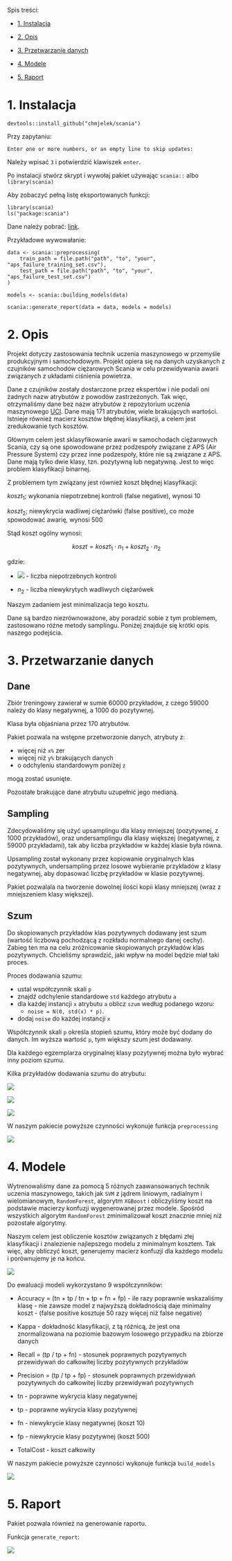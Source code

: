Spis treści:

* [1. Instalacja](#instalacja)

* [2. Opis](#opis)

* [3. Przetwarzanie danych](#dane)

* [4. Modele](#modele)

* [5. Raport](#raport)

<h1 id="instalacja">1. Instalacja</h1>

```
devtools::install_github("chmjelek/scania")
```

Przy zapytaniu:
```
Enter one or more numbers, or an empty line to skip updates:
```

Należy wpisać `3` i potwierdzić klawiszek `enter`.

Po instalacji stwórz skrypt i wywołaj pakiet używając `scania::` albo `library(scania)`

Aby zobaczyć pełną listę eksportowanych funkcji:

```
library(scania)
ls("package:scania")
```

Dane należy pobrać: [link](https://archive.ics.uci.edu/ml/machine-learning-databases/00421/).

Przykładowe wywowałanie:

```
data <- scania::preprocessing(
    train_path = file.path("path", "to", "your", "aps_failure_training_set.csv"),
    test_path = file.path("path", "to", "your", "aps_failure_test_set.csv")
)

models <- scania::building_models(data)

scania::generate_report(data = data, models = models)
```

<h1 id="opis">2. Opis</h1>

Projekt dotyczy zastosowania technik uczenia maszynowego w przemyśle produkcyjnym i samochodowym. Projekt opiera się na danych uzyskanych z czujników samochodów ciężarowych Scania w celu przewidywania awarii związanych z układami ciśnienia powietrza.

Dane z czujników zostały dostarczone przez ekspertów i nie podali oni żadnych nazw atrybutów z powodów zastrzeżonych. Tak więc, otrzymaliśmy dane bez nazw atrybutów z repozytorium uczenia maszynowego [UCI](https://archive.ics.uci.edu/ml/datasets/APS+Failure+at+Scania+Trucks). Dane mają 171 atrybutów, wiele brakujących wartości. Istnieje również macierz kosztów błędnej klasyfikacji, a celem jest zredukowanie tych kosztów.

Głównym celem jest sklasyfikowanie awarii w samochodach ciężarowych Scania, czy są one spowodowane przez podzespoły związane z APS (Air Pressure System) czy przez inne podzespoły, które nie są związane z APS. Dane mają tylko dwie klasy, tzn. pozytywną lub negatywną. Jest to więc problem klasyfikacji binarnej.

Z problemem tym związany jest również koszt błędnej klasyfikacji:

 $koszt_{1}$; wykonania niepotrzebnej kontroli (false negative), wynosi 10

 $koszt_{2}$; niewykrycia wadliwej ciężarówki (false positive), co może spowodować awarię, wynosi 500  

Stąd koszt ogólny wynosi:

$$koszt = koszt_{1}\cdot n_{1} + koszt_{2}\cdot n_{2}$$

gdzie:

* <img src="https://render.githubusercontent.com/render/math?math=n_{1}"> - liczba niepotrzebnych kontroli

* $n_{2}$ - liczba niewykrytych wadliwych ciężarówek

Naszym zadaniem jest minimalizacja tego kosztu.

Dane są bardzo niezrównoważone, aby poradzić sobie z tym problemem, zastosowano różne metody samplingu. Poniżej znajduje się krótki opis naszego podejścia.

<h1 id="dane">3. Przetwarzanie danych</h1>

## Dane

Zbiór treningowy zawierał w sumie 60000 przykładów, z czego
59000 należy do klasy negatywnej, a 1000 do pozytywnej. 

Klasa była objaśniana przez 170 atrybutów.

Pakiet pozwala na wstępne przetworzonie danych, atrybuty z:

* więcej niż `x%` zer
* więcej niż `y%` brakujących danych
* o odchyleniu standardowym poniżej `z`

mogą zostać usunięte. 

Pozostałe brakujące dane atrybutu uzupełnić jego medianą.

## Sampling

Zdecydowaliśmy się użyć upsamplingu dla klasy mniejszej (pozytywnej, z 1000 przykładów), oraz undersamplingu dla klasy większej (negatywnej, z 59000 przykładami), tak aby liczba przykładów w każdej klasie była równa.

Upsampling został wykonany przez kopiowanie oryginalnych klas pozytywnych, undersampling przez losowe wybieranie przykładów z klasy negatywnej, aby dopasować liczbę przykładów w klasie pozytywnej.

Pakiet pozwalala na tworzenie dowolnej ilości kopii klasy mniejszej (wraz z mniejszeniem klasy większej).

## Szum

Do skopiowanych przykładów klas pozytywnych dodawany jest szum (wartość liczbową pochodzącą z rozkładu normalnego danej cechy). Zabieg ten ma na celu zróżnicowanie skopiowanych przykładów klas pozytywnych. Chcieliśmy sprawdzić, jaki wpływ na model będzie miał taki proces.

Proces dodawania szumu:

* ustal współczynnik skali `p`
* znajdź odchylenie standardowe `std` każdego atrybutu `a`
* dla każdej instancji `x` atrybutu `a` oblicz `szum` według podanego wzoru: 
    * `noise = N(0, std(x) * p)`.
* dodaj `noise` do każdej instancji `x`

Współczynnik skali `p` określa stopień szumu, który może być dodany do danych. Im wyższa wartość `p`, tym większy szum jest dodawany. 

Dla każdego egzemplarza oryginalnej klasy pozytywnej można było wybrać inny poziom szumu. 

Kilka przykładów dodawania szumu do atrybutu:

![](inst/img/aa_000.png)

![](inst/img/ac_000.png)

![](inst/img/be_000.png)

W naszym pakiecie powyższe czynności wykonuje funkcja `preprocessing`

![](inst/img/preprocessing.png)

<h1 id="modele">4. Modele</h1>

Wytrenowaliśmy dane za pomocą 5 różnych zaawansowanych technik uczenia maszynowego, takich jak `SVM` z jądrem liniowym, radialnym i wielomianowym, `RandomForest`, algorytm `XGBoost` i obliczyliśmy koszt na podstawie macierzy konfuzji wygenerowanej przez modele. Spośród wszystkich algorytm `RandomForest` zminimalizował koszt znacznie mniej niż pozostałe algorytmy.

Naszym celem jest obliczenie kosztów związanych z błędami złej klasyfikacji i znalezienie najlepszego modelu z minimalnym kosztem. Tak więc, aby obliczyć koszt, generujemy macierz konfuzji dla każdego modelu i porównujemy je na końcu.

![](inst/img/modele.png)

Do ewaluacji modeli wykorzystano 9 współczynników:

* Accuracy = (tn + tp / tn + tp + fn + fp) - ile razy poprawnie wskazaliśmy klasę - nie zawsze model z najwyższą dokładnością daje minimalny koszt - (false positive kosztuje 50 razy więcej niż false negative)

* Kappa - dokładność klasyfikacji, z tą różnicą, że jest ona znormalizowana na poziomie bazowym losowego przypadku na zbiorze danych

* Recall = (tp / tp + fn) - stosunek poprawnych pozytywnych przewidywań do całkowitej liczby pozytywnych przykładów

* Precision = (tp / tp + fp) - stosunek poprawnych przewidywań pozytywnych do całkowitej liczby przewidywań pozytywnych

* tn - poprawne wykrycia klasy negatywnej

* tp - poprawne wykrycia klasy pozytywnej

* fn - niewykrycie klasy negatywnej (koszt 10)

* fp - niewykrycie klasy pozytywnej (koszt 500)

* TotalCost - koszt całkowity

W naszym pakiecie powyższe czynności wykonuje funkcja `build_models`

![](inst/img/models.png)

<h1 id="raport">5. Raport</h1>

Pakiet pozwala również na generowanie raportu.

Funkcja `generate_report`:

![](inst/img/report.png)
